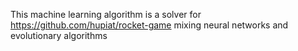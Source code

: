This machine learning algorithm is a solver for https://github.com/hupiat/rocket-game mixing neural networks and evolutionary algorithms
